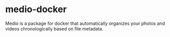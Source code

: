 # medio-docker
Medio is a package for docker that automatically organizes your photos and videos chronologically based on file metadata.
